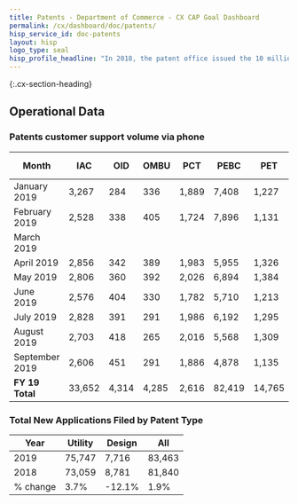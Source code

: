 ```yaml
---
title: Patents - Department of Commerce - CX CAP Goal Dashboard
permalink: /cx/dashboard/doc/patents/
hisp_service_id: doc-patents
layout: hisp
logo_type: seal
hisp_profile_headline: "In 2018, the patent office issued the 10 millionth patent, celebrating the rich history and strength of the American intellectual property system"
---
```


{:.cx-section-heading}
## Operational Data

### Patents customer support volume via phone

| Month            | IAC   | OID | OMBU | PCT   | PEBC   | PET   | AAU/PUBS | PATENTS TOTAL |
|------------------|-------|-----|------|-------|--------|-------|----------|---------------|
| January 2019     | 3,267 | 284 | 336  | 1,889 | 7,408  | 1,227 | 7,294    | 21,705        |
| February 2019    | 2,528 | 338 | 405  | 1,724 | 7,896  | 1,131 | 6,888    | 20,910        |
| March 2019       |       |     |      |       |        |       |          |               |
| April 2019       | 2,856 | 342 | 389  | 1,983 | 5,955  | 1,326 | 7,365    | 20,216        |
| May 2019         | 2,806 | 360 | 392  | 2,026 | 6,894  | 1,384 | 7,810    | 21,672        |
| June 2019        | 2,576 | 404 | 330  | 1,782 | 5,710  | 1,213 | 6,681 	  | 18,696        |
| July 2019        | 2,828 | 391 | 291  | 1,986 | 6,192  | 1,295 | 6,609    | 19,592        |
| August 2019      | 2,703 | 418 | 265  | 2,016 | 5,568  | 1,309 | 6,561    | 18,840        |
| September 2019   | 2,606 | 451 | 291  | 1,886 | 4,878  | 1,135 | 6,029    | 17,276        |
| **FY 19 Total**  | 33,652 | 4,314 | 4,285 | 2,616 | 82,419 | 14,765 | 83,568 | 245,619    |

### Total New Applications Filed by Patent Type

| Year     | Utility | Design | All    |
|----------|---------|--------|--------|
| 2019     | 75,747  | 7,716  | 83,463 |
| 2018     | 73,059  | 8,781  | 81,840 |
| % change | 3.7%    | -12.1% | 1.9%   |
